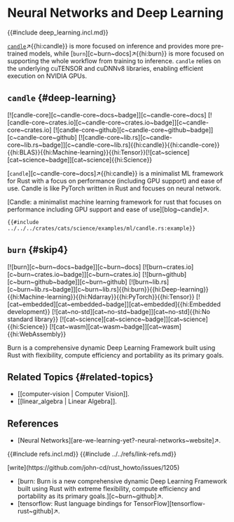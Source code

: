 # Neural Networks and Deep Learning

{{#include deep_learning.incl.md}}

[`candle`](https://github.com/huggingface/candle)↗{{hi:candle}} is more focused on inference and provides more pre-trained models, while [`burn`][c~burn~docs]↗{{hi:burn}} is more focused on supporting the whole workflow from training to inference. `candle` relies on the underlying cuTENSOR and cuDNNv8 libraries, enabling efficient execution on NVIDIA GPUs.

## `candle` {#deep-learning}

[![candle-core][c~candle-core~docs~badge]][c~candle-core~docs] [![candle-core~crates.io][c~candle-core~crates.io~badge]][c~candle-core~crates.io] [![candle-core~github][c~candle-core~github~badge]][c~candle-core~github] [![candle-core~lib.rs][c~candle-core~lib.rs~badge]][c~candle-core~lib.rs]{{hi:candle}}{{hi:candle-core}}{{hi:BLAS}}{{hi:Machine-learning}}{{hi:Tensor}}[![cat~science][cat~science~badge]][cat~science]{{hi:Science}}

[`candle`][c~candle-core~docs]↗{{hi:candle}} is a minimalist ML framework for Rust with a focus on performance (including GPU support) and ease of use. Candle is like PyTorch written in Rust and focuses on neural network.

[Candle: a minimalist machine learning framework for rust that focuses on performance including GPU support and ease of use][blog~candle]↗.

```rust,editable
{{#include ../../../crates/cats/science/examples/ml/candle.rs:example}}
```

## `burn` {#skip4}

[![burn][c~burn~docs~badge]][c~burn~docs] [![burn~crates.io][c~burn~crates.io~badge]][c~burn~crates.io] [![burn~github][c~burn~github~badge]][c~burn~github] [![burn~lib.rs][c~burn~lib.rs~badge]][c~burn~lib.rs]{{hi:burn}}{{hi:Deep-learning}}{{hi:Machine-learning}}{{hi:Ndarray}}{{hi:PyTorch}}{{hi:Tensor}} [![cat~embedded][cat~embedded~badge]][cat~embedded]{{hi:Embedded development}} [![cat~no-std][cat~no-std~badge]][cat~no-std]{{hi:No standard library}} [![cat~science][cat~science~badge]][cat~science]{{hi:Science}} [![cat~wasm][cat~wasm~badge]][cat~wasm]{{hi:WebAssembly}}

Burn is a comprehensive dynamic Deep Learning Framework built using Rust with flexibility, compute efficiency and portability as its primary goals.

## Related Topics {#related-topics}

- [[computer-vision | Computer Vision]].
- [[linear_algebra | Linear Algebra]].

## References

- [Neural Networks][are-we-learning-yet?-neural-networks~website]↗.

{{#include refs.incl.md}}
{{#include ../../refs/link-refs.md}}

<div class="hidden">
[write](https://github.com/john-cd/rust_howto/issues/1205)

- [burn: Burn is a new comprehensive dynamic Deep Learning Framework built using Rust with extreme flexibility, compute efficiency and portability as its primary goals.][c~burn~github]↗.
- [tensorflow: Rust language bindings for TensorFlow][tensorflow-rust~github]↗.

</div>
